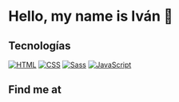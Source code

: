 # Hello, my name is Iván 👋


## Tecnologías

[![HTML](https://img.shields.io/badge/HTML-FA7343?style=for-the-badge&logo=html5&logoColor=white&labelColor=101010)]()
[![CSS](https://img.shields.io/badge/CSS-2465f1?style=for-the-badge&logo=css3&logoColor=white&labelColor=101010)]()
[![Sass](https://img.shields.io/badge/Sass-cc6699?style=for-the-badge&logo=sass3&logoColor=white&labelColor=101010)]()
[![JavaScript](https://img.shields.io/badge/JavaScript-F7DF1E?style=for-the-badge&logo=javascript&logoColor=white&labelColor=101010)]()


## Find me at
